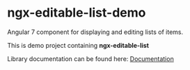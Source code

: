 # ngx-editable-list-demo
Angular 7 component for displaying and editing lists of items.

This is demo project containing **ngx-editable-list**

Library documentation can be found here: [Documentation](https://github.com/Romjkez/ngx-editable-list-demo/tree/master/projects/ngx-editable-list)
